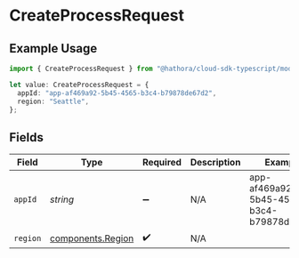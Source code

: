 # CreateProcessRequest

## Example Usage

```typescript
import { CreateProcessRequest } from "@hathora/cloud-sdk-typescript/models/operations";

let value: CreateProcessRequest = {
  appId: "app-af469a92-5b45-4565-b3c4-b79878de67d2",
  region: "Seattle",
};
```

## Fields

| Field                                                  | Type                                                   | Required                                               | Description                                            | Example                                                |
| ------------------------------------------------------ | ------------------------------------------------------ | ------------------------------------------------------ | ------------------------------------------------------ | ------------------------------------------------------ |
| `appId`                                                | *string*                                               | :heavy_minus_sign:                                     | N/A                                                    | app-af469a92-5b45-4565-b3c4-b79878de67d2               |
| `region`                                               | [components.Region](../../models/components/region.md) | :heavy_check_mark:                                     | N/A                                                    |                                                        |
